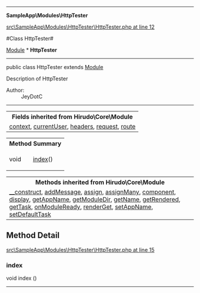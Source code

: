 

- - -

**SampleApp\Modules\HttpTester**


<a href="https://github.com/JeyDotC/Hirudo/blob/master/src/SampleApp/Modules/HttpTester/HttpTester.php#L12" >src\SampleApp\Modules\HttpTester\HttpTester.php at line 12</a>

#Class HttpTester#

<a href="https://github.com/JeyDotC/Hirudo-docs/blob/master/hirudo/core/module.md">Module</a>
    * **HttpTester**




- - -

<p class="signature"><span class='k'>public  class</span> <span class='nx'>HttpTester</span>
extends <a href="https://github.com/JeyDotC/Hirudo-docs/blob/master/hirudo/core/module.md">Module</a>

</p>

<div class="comment" id="overview_description"><p>Description of HttpTester</p></div>

<dl>
<dt>Author:</dt>
<dd>JeyDotC</dd>
</dl>


- - -

<table class="inherit">
<tr><th colspan="2">Fields inherited from Hirudo\Core\Module</th></tr>
<tr><td><a href="https://github.com/JeyDotC/Hirudo-docs/blob/master/hirudo/core/module.md">context</a>, <a href="https://github.com/JeyDotC/Hirudo-docs/blob/master/hirudo/core/module.md">currentUser</a>, <a href="https://github.com/JeyDotC/Hirudo-docs/blob/master/hirudo/core/module.md">headers</a>, <a href="https://github.com/JeyDotC/Hirudo-docs/blob/master/hirudo/core/module.md">request</a>, <a href="https://github.com/JeyDotC/Hirudo-docs/blob/master/hirudo/core/module.md">route</a></td></tr></table>

<table id="summary_method">
<tr><th colspan="2">Method Summary</th></tr>
<tr>
<td><span class='k'></span> <span class='nx'>void</span></td>
<td class="description"><p class="name"><a href="#index">index</a>()</p></td>
</tr>
</table>

<table class="inherit">
<tr><th colspan="2">Methods inherited from Hirudo\Core\Module</th></tr>
<tr><td><a href="https://github.com/JeyDotC/Hirudo-docs/blob/master/hirudo/core/module.md">__construct</a>, <a href="https://github.com/JeyDotC/Hirudo-docs/blob/master/hirudo/core/module.md">addMessage</a>, <a href="https://github.com/JeyDotC/Hirudo-docs/blob/master/hirudo/core/module.md">assign</a>, <a href="https://github.com/JeyDotC/Hirudo-docs/blob/master/hirudo/core/module.md">assignMany</a>, <a href="https://github.com/JeyDotC/Hirudo-docs/blob/master/hirudo/core/module.md">component</a>, <a href="https://github.com/JeyDotC/Hirudo-docs/blob/master/hirudo/core/module.md">display</a>, <a href="https://github.com/JeyDotC/Hirudo-docs/blob/master/hirudo/core/module.md">getAppName</a>, <a href="https://github.com/JeyDotC/Hirudo-docs/blob/master/hirudo/core/module.md">getModuleDir</a>, <a href="https://github.com/JeyDotC/Hirudo-docs/blob/master/hirudo/core/module.md">getName</a>, <a href="https://github.com/JeyDotC/Hirudo-docs/blob/master/hirudo/core/module.md">getRendered</a>, <a href="https://github.com/JeyDotC/Hirudo-docs/blob/master/hirudo/core/module.md">getTask</a>, <a href="https://github.com/JeyDotC/Hirudo-docs/blob/master/hirudo/core/module.md">onModuleReady</a>, <a href="https://github.com/JeyDotC/Hirudo-docs/blob/master/hirudo/core/module.md">renderGet</a>, <a href="https://github.com/JeyDotC/Hirudo-docs/blob/master/hirudo/core/module.md">setAppName</a>, <a href="https://github.com/JeyDotC/Hirudo-docs/blob/master/hirudo/core/module.md">setDefaultTask</a></td></tr></table>

<h2 id="detail_method">Method Detail</h2>

<a href="https://github.com/JeyDotC/Hirudo/blob/master/src/SampleApp/Modules/HttpTester/HttpTester.php#L15" >src\SampleApp\Modules\HttpTester\HttpTester.php at line 15</a>

<h3 id="index()">index</h3>
<span class='k'></span> <span class='nx'>void</span> <span class='nf'>index</span> ()

<div class="details">

</div>

- - -

